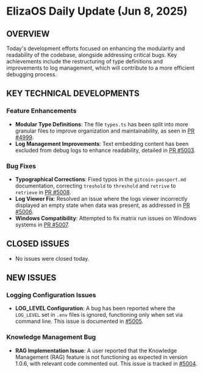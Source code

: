 # ElizaOS Daily Update (Jun 8, 2025)

## OVERVIEW 
Today's development efforts focused on enhancing the modularity and readability of the codebase, alongside addressing critical bugs. Key achievements include the restructuring of type definitions and improvements to log management, which will contribute to a more efficient debugging process.

## KEY TECHNICAL DEVELOPMENTS

### Feature Enhancements
- **Modular Type Definitions**: The file `types.ts` has been split into more granular files to improve organization and maintainability, as seen in [PR #4999](https://github.com/elizaos/eliza/pull/4999).
- **Log Management Improvements**: Text embedding content has been excluded from debug logs to enhance readability, detailed in [PR #5003](https://github.com/elizaos/eliza/pull/5003).

### Bug Fixes
- **Typographical Corrections**: Fixed typos in the `gitcoin-passport.md` documentation, correcting `treshold` to `threshold` and `retrive` to `retrieve` in [PR #5008](https://github.com/elizaos/eliza/pull/5008).
- **Log Viewer Fix**: Resolved an issue where the logs viewer incorrectly displayed an empty state when data was present, as addressed in [PR #5006](https://github.com/elizaos/eliza/pull/5006).
- **Windows Compatibility**: Attempted to fix matrix run issues on Windows systems in [PR #5007](https://github.com/elizaos/eliza/pull/5007).

## CLOSED ISSUES
- No issues were closed today.

## NEW ISSUES

### Logging Configuration Issues
- **LOG_LEVEL Configuration**: A bug has been reported where the `LOG_LEVEL` set in `.env` files is ignored, functioning only when set via command line. This issue is documented in [#5005](https://github.com/elizaos/eliza/issues/5005).

### Knowledge Management Bug
- **RAG Implementation Issue**: A user reported that the Knowledge Management (RAG) feature is not functioning as expected in version 1.0.6, with relevant code commented out. This issue is tracked in [#5004](https://github.com/elizaos/eliza/issues/5004).